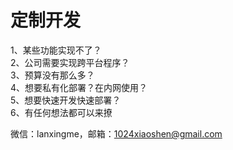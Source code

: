 # 定制开发

1、某些功能实现不了？  
2、公司需要实现跨平台程序？  
3、预算没有那么多？  
4、想要私有化部署？在内网使用？  
5、想要快速开发快速部署？  
6、有任何想法都可以来撩

微信：lanxingme，邮箱：1024xiaoshen@gmail.com
